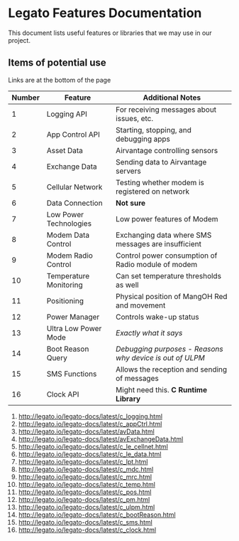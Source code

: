 # Legato Features Documentation

 This document lists useful features or libraries that we may use in our project.

## Items of potential use

Links are at the bottom of the page

 Number | Feature | Additional Notes
 --- | --- | ---
 1  | Logging API |  For receiving messages about issues, etc.
 2  | App Control API |  Starting, stopping, and debugging apps
 3  | Asset Data | Airvantage controlling sensors
 4  | Exchange Data | Sending data to Airvantage servers
 5  | Cellular Network | Testing whether modem is registered on network
 6  | Data Connection | **Not sure**
 7  | Low Power Technologies | Low power features of Modem
 8  | Modem Data Control | Exchanging data where SMS messages are insufficient
 9  | Modem Radio Control | Control power consumption of Radio module of modem
 10 | Temperature Monitoring | Can set temperature thresholds as well
 11 | Positioning | Physical position of MangOH Red and movement
 12 | Power Manager | Controls wake-up status
 13 | Ultra Low Power Mode | *Exactly what it says*
 14 | Boot Reason Query | *Debugging purposes - Reasons why device is out of ULPM*
 15 | SMS Functions | Allows the reception and sending of messages
 16 | Clock API | Might need this. **C Runtime Library**
 
 1. <http://legato.io/legato-docs/latest/c_logging.html>
 2. <http://legato.io/legato-docs/latest/c_appCtrl.html>
 3. <http://legato.io/legato-docs/latest/avData.html>
 4. <http://legato.io/legato-docs/latest/avExchangeData.html>
 5. <http://legato.io/legato-docs/latest/c_le_cellnet.html>
 6. <http://legato.io/legato-docs/latest/c_le_data.html>
 7. <http://legato.io/legato-docs/latest/c_lpt.html>
 8. <http://legato.io/legato-docs/latest/c_mdc.html>
 9. <http://legato.io/legato-docs/latest/c_mrc.html>
 10. <http://legato.io/legato-docs/latest/c_temp.html>
 11. <http://legato.io/legato-docs/latest/c_pos.html>
 12. <http://legato.io/legato-docs/latest/c_pm.html>
 13. <http://legato.io/legato-docs/latest/c_ulpm.html>
 14. <http://legato.io/legato-docs/latest/c_bootReason.html>
 15. <http://legato.io/legato-docs/latest/c_sms.html>
 16. <http://legato.io/legato-docs/latest/c_clock.html>